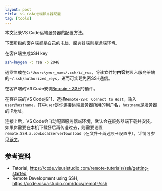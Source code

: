 ```yaml
---
layout: post
title: VS Code远端服务器配置
tag: [tools]
---
```


本文记录VS Code远端服务器的配置方法。

<!--more-->

下面所指的客户端都是自己的电脑，服务器端则是远端环境。

在客户端生成SSH key
```bash
ssh-keygen -t rsa -b 2048
```

通常生成在`C:\Users\your_name/.ssh/id_rsa`，将该文件的**内容**拷贝入服务器端的`~/.ssh/authorized_keys`，进而可实现免密SSH通信。

在客户端的VS Code安装[Remote - SSH](vscode:extension/ms-vscode-remote.remote-ssh)的插件。

在客户端的VS Code按F1，选择`Remote-SSH: Connect to Host`，输入`user@hostname`，其中`user`是你连接远端服务器所用的用户名，`hostname`是服务器的IP地址。

连接上后，VS Code会自动配置服务器端环境，默认会在服务器端下载并安装。如果你需要在本机下载好后再传送过去，则需要设置`remote.SSH.allowLocalServerDownload`（在文件->首选项->设置中），详情可参见[该文](https://code.visualstudio.com/docs/remote/faq#_what-are-the-connectivity-requirements-for-vs-code-server)。

## 参考资料
* Tutorial, <https://code.visualstudio.com/remote-tutorials/ssh/getting-started>
* Remote Development using SSH, <https://code.visualstudio.com/docs/remote/ssh>
